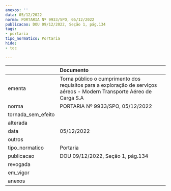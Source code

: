 ```yaml
---
anexos: ''
data: 05/12/2022
norma: PORTARIA Nº 9933/SPO, 05/12/2022
publicacao: DOU 09/12/2022, Seção 1, pág.134
tags:
- portaria
tipo_normatico: Portaria
hide: 
- toc 
 
---
```


|                    | Documento                                                                                                              |
|:-------------------|:-----------------------------------------------------------------------------------------------------------------------|
| ementa             | Torna público o cumprimento dos requisitos para a exploração de serviços aéreos - Modern Transporte Aéreo de Carga S.A |
| norma              | PORTARIA Nº 9933/SPO, 05/12/2022                                                                                       |
| tornada_sem_efeito |                                                                                                                        |
| alterada           |                                                                                                                        |
| data               | 05/12/2022                                                                                                             |
| outros             |                                                                                                                        |
| tipo_normatico     | Portaria                                                                                                               |
| publicacao         | DOU 09/12/2022, Seção 1, pág.134                                                                                       |
| revogada           |                                                                                                                        |
| em_vigor           |                                                                                                                        |
| anexos             |                                                                                                                        |